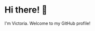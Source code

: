 # Hi there! 👋

I'm Victoria. Welcome to my GitHub profile!


<!--
**victoriaperera/victoriaperera** is a ✨ _special_ ✨ repository because its `README.md` (this file) appears on your GitHub profile.

Here are some ideas to get you started:

- 🔭 I’m currently working on ...
- 🌱 I’m currently learning ...
- 👯 I’m looking to collaborate on ...
- 🤔 I’m looking for help with ...
- 💬 Ask me about ...
- 📫 How to reach me: ...
- 😄 Pronouns: ...


# Hi there! 👋

I'm [Your Name], a [Your Profession] based in [Your Location]. Welcome to my GitHub profile!

## About Me

- 🌱 I’m currently learning [Current Learning Goal]
- 👯 I’m looking to collaborate on [Collaboration Interest]
- 💬 Ask me about [Areas of expertise]
- 📫 How to reach me: [Your Email or Contact Information]
- 😄 Pronouns: [Your Pronouns]

## My Interests

- [Interest 1]
- [Interest 2]
- [Interest 3]
- [Interest 4]

## My GitHub Stats

[![Your GitHub stats](https://github-readme-stats.vercel.app/api?username=yourusername&show_icons=true&theme=dark)](https://github.com/yourusername/github-readme-stats)

## Languages and Tools

[![Top Langs](https://github-readme-stats.vercel.app/api/top-langs/?username=yourusername&layout=compact&theme=dark)](https://github.com/yourusername/github-readme-stats)


-->
